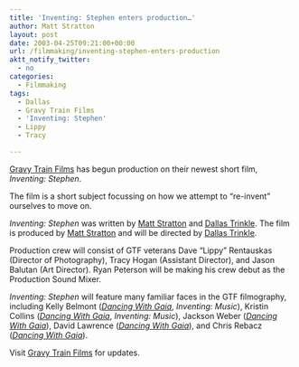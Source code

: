 ```yaml
---
title: 'Inventing: Stephen enters production…'
author: Matt Stratton
layout: post
date: 2003-04-25T09:21:00+00:00
url: /filmmaking/inventing-stephen-enters-production
aktt_notify_twitter:
  - no
categories:
  - Filmmaking
tags:
  - Dallas
  - Gravy Train Films
  - 'Inventing: Stephen'
  - Lippy
  - Tracy

---
```

[Gravy Train Films][1] has begun production on their newest short film, _Inventing: Stephen_.

The film is a short subject focussing on how we attempt to &#8220;re-invent&#8221; ourselves to move on.

_Inventing: Stephen_ was written by [Matt Stratton][2] and [Dallas Trinkle][3]. The film is produced by [Matt Stratton][4] and will be directed by [Dallas Trinkle][5].

Production crew will consist of GTF veterans Dave &#8220;Lippy&#8221; Rentauskas (Director of Photography), Tracy Hogan (Assistant Director), and Jason Balutan (Art Director). Ryan Peterson will be making his crew debut as the Production Sound Mixer.

_Inventing: Stephen_ will feature many familiar faces in the GTF filmography, including Kelly Belmont (_[Dancing With Gaia][6]_, _Inventing: Music_), Kristin Collins (_[Dancing With Gaia][6]_, _Inventing: Music_), Jackson Weber (_[Dancing With Gaia][6]_), David Lawrence (_[Dancing With Gaia][6]_), and Chris Rebacz (_[Dancing With Gaia][6]_).

Visit [Gravy Train Films][1] for updates.

 [1]: https://www.gravytrainfilms.com
 [2]: javascript:DeCryptX('3p1b1u3w0@3j1s2c2x3|3w0r2c0i1o1g3l1m0m0s200c0o3p')
 [3]: javascript:DeCryptX('1e3d2n3o3d2u3C1h1s3d0v1z3w3u3d2k2p0f3l2n3p0s310c1p2o')
 [4]: javascript:DeCryptX('2o1b3w0t1A3j0r3d2x0y3w3u2c1j2p3i0i3o0m2u203f3r1n')
 [5]: javascript:DeCryptX('2f3d1m0l1b2u0@1h2t1b0v0y2v2t2c0i1o0f0i2n0m3v203f2q3p')
 [6]: https://www.dancingwithgaia.com
